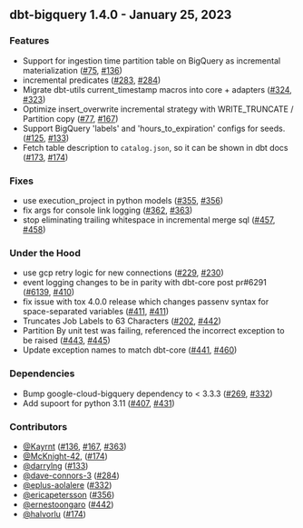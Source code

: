 ## dbt-bigquery 1.4.0 - January 25, 2023
### Features
- Support for ingestion time partition table on BigQuery as incremental materialization ([#75](https://github.com/dbt-labs/dbt-bigquery/issues/75), [#136](https://github.com/dbt-labs/dbt-bigquery/pull/136))
- incremental predicates ([#283](https://github.com/dbt-labs/dbt-bigquery/issues/283), [#284](https://github.com/dbt-labs/dbt-bigquery/pull/284))
- Migrate dbt-utils current_timestamp macros into core + adapters ([#324](https://github.com/dbt-labs/dbt-bigquery/issues/324), [#323](https://github.com/dbt-labs/dbt-bigquery/pull/323))
- Optimize insert_overwrite incremental strategy with WRITE_TRUNCATE / Partition copy ([#77](https://github.com/dbt-labs/dbt-bigquery/issues/77), [#167](https://github.com/dbt-labs/dbt-bigquery/pull/167))
- Support BigQuery 'labels' and 'hours_to_expiration' configs for seeds. ([#125](https://github.com/dbt-labs/dbt-bigquery/issues/125), [#133](https://github.com/dbt-labs/dbt-bigquery/pull/133))
- Fetch table description to `catalog.json`, so it can be shown in dbt docs ([#173](https://github.com/dbt-labs/dbt-bigquery/issues/173), [#174](https://github.com/dbt-labs/dbt-bigquery/pull/174))
### Fixes
- use execution_project in python models ([#355](https://github.com/dbt-labs/dbt-bigquery/issues/355), [#356](https://github.com/dbt-labs/dbt-bigquery/pull/356))
- fix args for console link logging ([#362](https://github.com/dbt-labs/dbt-bigquery/issues/362), [#363](https://github.com/dbt-labs/dbt-bigquery/pull/363))
- stop eliminating trailing whitespace in incremental merge sql ([#457](https://github.com/dbt-labs/dbt-bigquery/issues/457), [#458](https://github.com/dbt-labs/dbt-bigquery/pull/458))
### Under the Hood
- use gcp retry logic for new connections ([#229](https://github.com/dbt-labs/dbt-bigquery/issues/229), [#230](https://github.com/dbt-labs/dbt-bigquery/pull/230))
- event logging changes to be in parity with dbt-core post pr#6291 ([#6139](https://github.com/dbt-labs/dbt-bigquery/issues/6139), [#410](https://github.com/dbt-labs/dbt-bigquery/pull/410))
- fix issue with tox 4.0.0 release which changes passenv syntax for space-separated variables ([#411](https://github.com/dbt-labs/dbt-bigquery/issues/411), [#411](https://github.com/dbt-labs/dbt-bigquery/pull/411))
- Truncates Job Labels to 63 Characters ([#202](https://github.com/dbt-labs/dbt-bigquery/issues/202), [#442](https://github.com/dbt-labs/dbt-bigquery/pull/442))
- Partition By unit test was failing, referenced the incorrect exception to be raised ([#443](https://github.com/dbt-labs/dbt-bigquery/issues/443), [#445](https://github.com/dbt-labs/dbt-bigquery/pull/445))
- Update exception names to match dbt-core ([#441](https://github.com/dbt-labs/dbt-bigquery/issues/441), [#460](https://github.com/dbt-labs/dbt-bigquery/pull/460))
### Dependencies
- Bump google-cloud-bigquery dependency to < 3.3.3 ([#269](https://github.com/dbt-labs/dbt-bigquery/issues/269), [#332](https://github.com/dbt-labs/dbt-bigquery/pull/332))
- Add supoort for python 3.11 ([#407](https://github.com/dbt-labs/dbt-bigquery/issues/407), [#431](https://github.com/dbt-labs/dbt-bigquery/pull/431))

### Contributors
- [@Kayrnt](https://github.com/Kayrnt) ([#136](https://github.com/dbt-labs/dbt-bigquery/pull/136), [#167](https://github.com/dbt-labs/dbt-bigquery/pull/167), [#363](https://github.com/dbt-labs/dbt-bigquery/pull/363))
- [@McKnight-42,](https://github.com/McKnight-42,) ([#174](https://github.com/dbt-labs/dbt-bigquery/pull/174))
- [@darrylng](https://github.com/darrylng) ([#133](https://github.com/dbt-labs/dbt-bigquery/pull/133))
- [@dave-connors-3](https://github.com/dave-connors-3) ([#284](https://github.com/dbt-labs/dbt-bigquery/pull/284))
- [@eplus-aolalere](https://github.com/eplus-aolalere) ([#332](https://github.com/dbt-labs/dbt-bigquery/pull/332))
- [@ericapetersson](https://github.com/ericapetersson) ([#356](https://github.com/dbt-labs/dbt-bigquery/pull/356))
- [@ernestoongaro](https://github.com/ernestoongaro) ([#442](https://github.com/dbt-labs/dbt-bigquery/pull/442))
- [@halvorlu](https://github.com/halvorlu) ([#174](https://github.com/dbt-labs/dbt-bigquery/pull/174))
